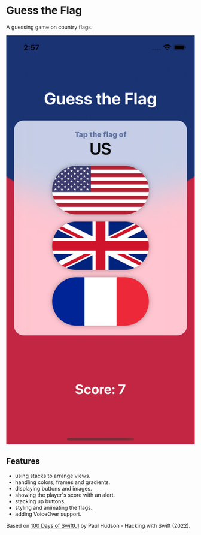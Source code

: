 # Guess the Flag

A guessing game on country flags.

<p align="center">
    <img src="screenshot.png" style="width:528px;max-width:100%;">
</p>

## Features

- using stacks to arrange views.
- handling colors, frames and gradients.
- displaying buttons and images.
- showing the player's score with an alert.
- stacking up buttons.
- styling and animating the flags.
- adding VoiceOver support.

Based on [100 Days of SwiftUI](https://www.hackingwithswift.com/100/swiftui) by Paul Hudson - Hacking with Swift (2022).
